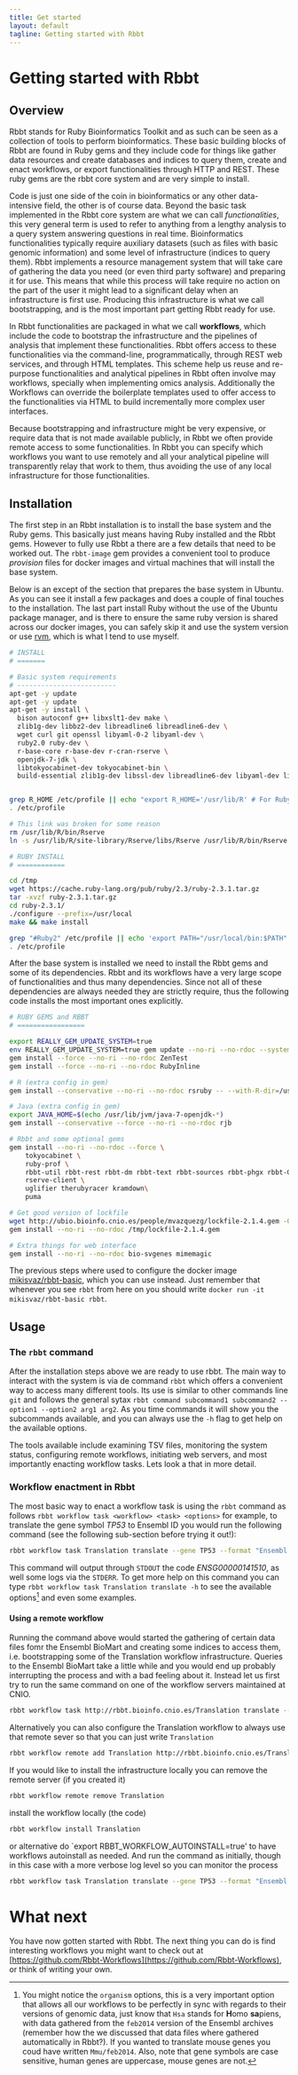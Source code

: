 ```yaml
---
title: Get started
layout: default
tagline: Getting started with Rbbt
---
```


Getting started with Rbbt
=========================

Overview
-------------

Rbbt stands for Ruby Bioinformatics Toolkit and as such can be seen as a
collection of tools to perform bioinformatics. These basic building blocks of
Rbbt are found in Ruby gems and they include code for things like gather data
resources and create databases and indices to query them, create and enact
workflows, or export functionalities through HTTP and REST. These ruby gems
are the rbbt core system and are very simple to install.

Code is just one side of the coin in bioinformatics or any other
data-intensive field, the other is of course data. Beyond the basic task
implemented in the Rbbt core system are what we can call _functionalities_,
this very general term is used to refer to anything from a lengthy analysis to
a query system answering questions in real time. Bioinformatics
functionalities typically require auxiliary datasets (such as files with basic
genomic information) and some level of infrastructure (indices to query them).
Rbbt implements a resource management system that will take care of gathering
the data you need  (or even third party software) and preparing it for use.
This means that while this process will take require no action on the part of
the user it might lead to a significant delay when an infrastructure is first
use. Producing this infrastructure is what we call bootstrapping, and is the
most important part getting Rbbt ready for use. 

In Rbbt functionalities are packaged in what we call **workflows**, which
include the code to bootstrap the infrastructure and the pipelines of analysis
that implement these functionalities. Rbbt offers access to these
functionalities via the command-line, programmatically, through REST web
services, and through HTML templates. This scheme help us reuse and re-purpose
functionalities and analytical pipelines in Rbbt often involve may workflows,
specially when implementing omics analysis. Additionally the Workflows can
override the boilerplate templates used to offer access to the functionalities
via HTML to build incrementally more complex user interfaces.

Because bootstrapping and infrastructure might be very expensive, or require
data that is not made available publicly, in Rbbt we often provide remote
access to some functionalities. In Rbbt you can specify which workflows you
want to use remotely and all your analytical pipeline will transparently relay
that work to them, thus avoiding the use of any local infrastructure for those
functionalities.

Installation
--------------

The first step in an Rbbt installation is to install the base system and the
Ruby gems. This basically just means having Ruby installed and the Rbbt gems.
However to fully use Rbbt a there are a few details that need to be worked
out. The `rbbt-image` gem provides a convenient tool to produce _provision_
files for docker images and virtual machines that will install the base
system. 

Below is an except of the section that prepares the base system in Ubuntu. As
you can see it install a few packages and does a couple of final touches to
the installation. The last part install Ruby without the use of the Ubuntu
package manager, and is there to ensure the same ruby version is shared across
our docker images, you can safely skip it and use the system version or use
[rvm](https://rvm.io/), which is what I tend to use myself.

```sh
# INSTALL
# =======

# Basic system requirements
# -------------------------
apt-get -y update
apt-get -y update
apt-get -y install \
  bison autoconf g++ libxslt1-dev make \
  zlib1g-dev libbz2-dev libreadline6 libreadline6-dev \
  wget curl git openssl libyaml-0-2 libyaml-dev \
  ruby2.0 ruby-dev \
  r-base-core r-base-dev r-cran-rserve \
  openjdk-7-jdk \
  libtokyocabinet-dev tokyocabinet-bin \
  build-essential zlib1g-dev libssl-dev libreadline6-dev libyaml-dev libffi-dev


grep R_HOME /etc/profile || echo "export R_HOME='/usr/lib/R' # For Ruby's RSRuby gem" >> /etc/profile
. /etc/profile

# This link was broken for some reason
rm /usr/lib/R/bin/Rserve
ln -s /usr/lib/R/site-library/Rserve/libs/Rserve /usr/lib/R/bin/Rserve

# RUBY INSTALL
# ============

cd /tmp
wget https://cache.ruby-lang.org/pub/ruby/2.3/ruby-2.3.1.tar.gz
tar -xvzf ruby-2.3.1.tar.gz
cd ruby-2.3.1/
./configure --prefix=/usr/local
make && make install

grep "#Ruby2" /etc/profile || echo 'export PATH="/usr/local/bin:$PATH" #Ruby2' >> /etc/profile
. /etc/profile
``` 

After the base system is installed we need to install the Rbbt gems and some
of its dependencies. Rbbt and its workflows have a very large scope of
functionalities and thus many dependencies. Since not all of these
dependencies are always needed they are strictly require, thus the following
code installs the most important ones explicitly. 

```sh
# RUBY GEMS and RBBT
# =================

export REALLY_GEM_UPDATE_SYSTEM=true
env REALLY_GEM_UPDATE_SYSTEM=true gem update --no-ri --no-rdoc --system
gem install --force --no-ri --no-rdoc ZenTest
gem install --force --no-ri --no-rdoc RubyInline

# R (extra config in gem)
gem install --conservative --no-ri --no-rdoc rsruby -- --with-R-dir=/usr/lib/R --with-R-include=/usr/share/R/include --with_cflags="-fPIC -g -O2 -fstack-protector --param=ssp-buffer-size=4 -Wformat -Wall -fno-strict-aliasing"

# Java (extra config in gem)
export JAVA_HOME=$(echo /usr/lib/jvm/java-7-openjdk-*)
gem install --conservative --force --no-ri --no-rdoc rjb

# Rbbt and some optional gems
gem install --no-ri --no-rdoc --force \
    tokyocabinet \
    ruby-prof \
    rbbt-util rbbt-rest rbbt-dm rbbt-text rbbt-sources rbbt-phgx rbbt-GE \
    rserve-client \
    uglifier therubyracer kramdown\
    puma

# Get good version of lockfile
wget http://ubio.bioinfo.cnio.es/people/mvazquezg/lockfile-2.1.4.gem -O /tmp/lockfile-2.1.4.gem
gem install --no-ri --no-rdoc /tmp/lockfile-2.1.4.gem

# Extra things for web interface
gem install --no-ri --no-rdoc bio-svgenes mimemagic
```

The previous steps where used to configure the docker image
[mikisvaz/rbbt-basic](https://hub.docker.com/r/mikisvaz/rbbt-basic/), which
you can use instead. Just remember that whenever you see `rbbt` from here on
you should write `docker run -it mikisvaz/rbbt-basic rbbt`. 

Usage
--------
### The `rbbt` command

After the installation steps above we are ready to use rbbt. The main way to
interact with the system is via de command `rbbt` which offers a convenient
way to access many different tools. Its use is similar to other commands line
`git` and follows the general sytax `rbbt command subcommand1 subcommand2
--option1 --option2 arg1 arg2`. As you time commands it will show you the
subcommands available, and you can always use the `-h` flag to get help on the
available options. 

The tools available include examining TSV files, monitoring the system status,
configuring remote workflows, initiating web servers, and most importantly
enacting workflow tasks. Lets look a that in more detail.

### Workflow enactment in Rbbt

The most basic way to enact a workflow task is using the `rbbt` command as
follows `rbbt workflow task <workflow> <task> <options>` for example, to
translate the gene symbol _TP53_ to Ensembl ID you would run the following
command (see the following sub-section before trying it out!):

```sh
rbbt workflow task Translation translate --gene TP53 --format "Ensembl Gene ID"
```

This command will output through `STDOUT` the code _ENSG00000141510_, as well
some logs via the `STDERR`.  To get more help on this command you can type
`rbbt workflow task Translation translate -h` to see the available
options[^organism_footnote] and even some examples. 

[^organism_footnote]: You might notice the `organism` options, this is a very important option that allows all our workflows to be perfectly in sync with regards to their versions of genomic data, just know that `Hsa` stands for **H**omo **sa**piens, with data gathered from the `feb2014` version of the Ensembl archives (remember how the we discussed that data files where gathered automatically in Rbbt?). If you wanted to translate mouse genes you coud have written `Mmu/feb2014`. Also, note that gene symbols are case sensitive, human genes are uppercase, mouse genes are not.

#### Using a remote workflow

Running the command above would started the gathering of certain data files
fomr the Ensembl BioMart and creating some indices to access them, i.e.
bootstrapping some of the Translation workflow infrastructure. Queries to the
Ensembl BioMart take a little while and you would end up probably interrupting
the process and with a bad feeling about it. Instead let us first try to run
the same command on one of the workflow servers maintained at CNIO.

```sh
rbbt workflow task http://rbbt.bioinfo.cnio.es/Translation translate --genes TP53 --format "Ensembl Gene ID"
```

Alternatively you can also configure the Translation workflow to always use
that remote sever so that you can just write `Translation`

```sh 
rbbt workflow remote add Translation http://rbbt.bioinfo.cnio.es/Translation
```

If you would like to install the infrastructure locally you can remove the
remote server (if you created it)

```sh 
rbbt workflow remote remove Translation
```

install the workflow locally (the code)

```sh 
rbbt workflow install Translation
```

or alternative do `export RBBT_WORKFLOW_AUTOINSTALL=true' to have workflows
autoinstall as needed. And run the command as initially, though in this case
with a more verbose log level so you can monitor the process

```sh
rbbt workflow task Translation translate --gene TP53 --format "Ensembl Gene ID" --log 0
```

What next
========

You have now gotten started with Rbbt. The next thing you can do is find
interesting workflows you might want to check out at
[https://github.com/Rbbt-Workflows](https://github.com/Rbbt-Workflows), or
think of writing your own.
